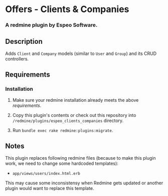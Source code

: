 # Offers - Clients & Companies

### A redmine plugin by Espeo Software.

## Description

Adds `Client` and `Company` models (similar to `User` and `Group`) and its CRUD controllers.

## Requirements

### Installation

1. Make sure your redmine installation already meets the above *requirements*.

2. Copy this plugin's contents or check out this repository into `/redmine/plugins/espeo_clients_companies` directory.

3. Run `bundle exec rake redmine:plugins:migrate`.

## Notes

This plugin replaces following redmine files (because to make this plugin work, we need to change some hardcoded templates):

- `app/views/users/index.html.erb`

This may cause some inconsistensy when Redmine gets updated or another plugin would want to replace this template.
